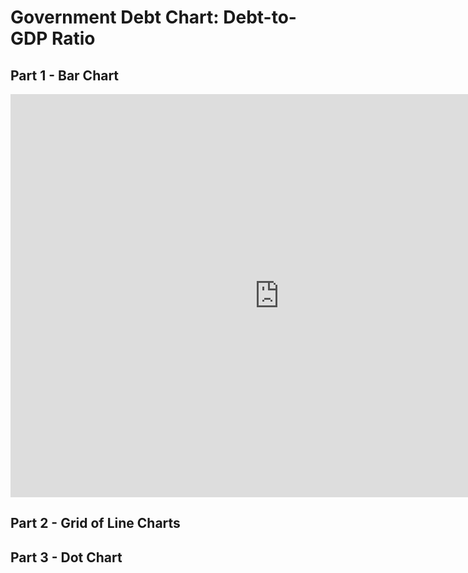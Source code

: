 # Government Debt Chart: Debt-to-GDP Ratio
## Part 1 - Bar Chart
<iframe src="https://data.oecd.org/chart/6Ode" width="860" height="645" style="border: 0" mozallowfullscreen="true" webkitallowfullscreen="true" allowfullscreen="true"><a href="https://data.oecd.org/chart/6Ode" target="_blank">OECD Chart: General government debt, Total, % of GDP, Annual, 2021</a></iframe>

## Part 2 - Grid of Line Charts
<div class="flourish-embed flourish-chart" data-src="visualisation/11147781"><script src="https://public.flourish.studio/resources/embed.js"></script></div>

## Part 3 - Dot Chart
<div class="flourish-embed flourish-scatter" data-src="visualisation/11148021"><script src="https://public.flourish.studio/resources/embed.js"></script></div>
